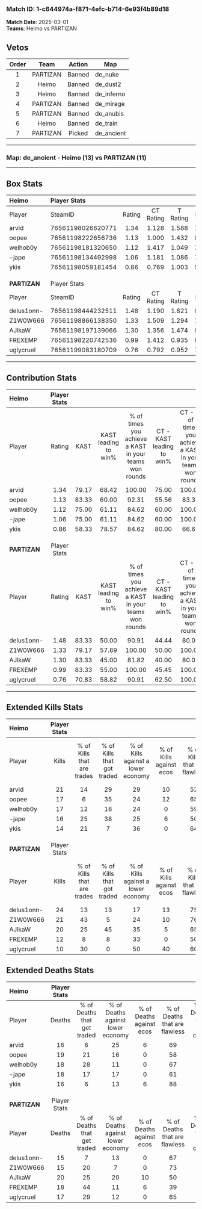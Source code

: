 ### Match ID: 1-c644974a-f871-4efc-b714-6e93f4b89d18  
**Match Date**: 2025-03-01  
**Teams**: Heimo vs PARTIZAN  

## Vetos  

| Order | Team | Action | Map |
| :---: | :--: | :----: | --- |
| 1 | PARTIZAN | Banned | de_nuke |
| 2 | Heimo | Banned | de_dust2 |
| 3 | Heimo | Banned | de_inferno |
| 4 | PARTIZAN | Banned | de_mirage |
| 5 | PARTIZAN | Banned | de_anubis |
| 6 | Heimo | Banned | de_train |
| 7 | PARTIZAN | Picked | de_ancient |

---  

### **Map**: de_ancient - Heimo (13) vs PARTIZAN (11)  
---  

## Box Stats  

| **Heimo**    | Player Stats      |        |           |          |       |      |       |         |        |      |     |
| :- | :- | :-: | :-: | :-: | :-: | :-: | :-: | :-: | :-: | :-: | :-: |
| Player       | SteamID           | Rating | CT Rating | T Rating | KAST  | ADR  | Kills | Assists | Deaths | K/D  | HS% |
| arvid        | 76561198026620771 |  1.34  |   1.128   |  1.588   | 79.17 | 85.9 |  21   |    5    |   16   | 1.31 | 38  |
| oopee        | 76561198222656736 |  1.13  |   1.000   |  1.432   | 83.33 | 75.7 |  17   |    6    |   19   | 0.89 | 64  |
| welhob0y     | 76561198181320650 |  1.12  |   1.417   |  1.049   | 75.00 | 79.4 |  17   |   10    |   18   | 0.94 | 35  |
| -jape        | 76561198134492998 |  1.06  |   1.181   |  1.086   | 75.00 | 78.5 |  16   |    5    |   18   | 0.89 | 50  |
| ykis         | 76561198059181454 |  0.86  |   0.769   |  1.003   | 58.33 | 60.4 |  14   |    8    |   16   | 0.88 | 21  |
|              |                   |        |           |          |       |      |       |         |        |      |     |
|              |                   |        |           |          |       |      |       |         |        |      |     |
|              |                   |        |           |          |       |      |       |         |        |      |     |
| **PARTIZAN** | Player Stats      |        |           |          |       |      |       |         |        |      |     |
| Player       | SteamID           | Rating | CT Rating | T Rating | KAST  | ADR  | Kills | Assists | Deaths | K/D  | HS% |
| delus1onn-   | 76561198444232511 |  1.48  |   1.190   |  1.821   | 83.33 | 82.9 |  24   |    4    |   15   | 1.60 | 33  |
| Z1W0W666     | 76561198866138350 |  1.33  |   1.509   |  1.294   | 79.17 | 77.3 |  21   |    6    |   15   | 1.40 | 52  |
| AJlkaW       | 76561198197139066 |  1.30  |   1.356   |  1.474   | 83.33 | 98.9 |  20   |   10    |   20   | 1.00 | 30  |
| FREXEMP      | 76561198220742536 |  0.99  |   1.412   |  0.935   | 83.33 | 74.3 |  12   |   11    |   18   | 0.67 | 66  |
| uglycrueI    | 76561199083180709 |  0.76  |   0.792   |  0.952   | 70.83 | 52.6 |  10   |    7    |   17   | 0.59 | 60  |
---  

## Contribution Stats  

| **Heimo**    | Player Stats |       |                      |                                                        |                           |                                                             |                          |                                                            |
| :- | :-: | :-: | :-: | :-: | :-: | :-: | :-: | :-: |
| Player       |    Rating    | KAST  | KAST leading to win% | % of times you achieve a KAST in your teams won rounds | CT - KAST leading to win% | CT - % of times you achieve a KAST in your teams won rounds | T - KAST leading to win% | T - % of times you achieve a KAST in your teams won rounds |
| arvid        |     1.34     | 79.17 |        68.42         |                         100.00                         |           75.00           |                           100.00                            |          63.64           |                           100.00                           |
| oopee        |     1.13     | 83.33 |        60.00         |                         92.31                          |           55.56           |                            83.33                            |          63.64           |                           100.00                           |
| welhob0y     |     1.12     | 75.00 |        61.11         |                         84.62                          |           60.00           |                           100.00                            |          62.50           |                           71.43                            |
| -jape        |     1.06     | 75.00 |        61.11         |                         84.62                          |           60.00           |                           100.00                            |          62.50           |                           71.43                            |
| ykis         |     0.86     | 58.33 |        78.57         |                         84.62                          |           80.00           |                            66.67                            |          77.78           |                           100.00                           |
|              |              |       |                      |                                                        |                           |                                                             |                          |                                                            |
|              |              |       |                      |                                                        |                           |                                                             |                          |                                                            |
|              |              |       |                      |                                                        |                           |                                                             |                          |                                                            |
| **PARTIZAN** | Player Stats |       |                      |                                                        |                           |                                                             |                          |                                                            |
| Player       |    Rating    | KAST  | KAST leading to win% | % of times you achieve a KAST in your teams won rounds | CT - KAST leading to win% | CT - % of times you achieve a KAST in your teams won rounds | T - KAST leading to win% | T - % of times you achieve a KAST in your teams won rounds |
| delus1onn-   |     1.48     | 83.33 |        50.00         |                         90.91                          |           44.44           |                            80.00                            |          54.55           |                           100.00                           |
| Z1W0W666     |     1.33     | 79.17 |        57.89         |                         100.00                         |           50.00           |                           100.00                            |          66.67           |                           100.00                           |
| AJlkaW       |     1.30     | 83.33 |        45.00         |                         81.82                          |           40.00           |                            80.00                            |          50.00           |                           83.33                            |
| FREXEMP      |     0.99     | 83.33 |        55.00         |                         100.00                         |           45.45           |                           100.00                            |          66.67           |                           100.00                           |
| uglycrueI    |     0.76     | 70.83 |        58.82         |                         90.91                          |           62.50           |                           100.00                            |          55.56           |                           83.33                            |
---  

## Extended Kills Stats  

| **Heimo**    | Player Stats |                            |                            |                                    |                         |                              |                                 |                                       |                    |           |
| :- | :-: | :-: | :-: | :-: | :-: | :-: | :-: | :-: | :-: | :-: |
| Player       |    Kills     | % of Kills that are trades | % of Kills that got traded | % of Kills against a lower economy | % of Kills against ecos | % of Kills that are flawless | % of Kills that are close duels | % of Kills that are assisted by flash | Pistol Round Kills | AWP Kills |
| arvid        |      21      |             14             |             29             |                 29                 |           10            |              52              |               19                |                   5                   |         2          |     0     |
| oopee        |      17      |             6              |             35             |                 24                 |           12            |              65              |                6                |                   6                   |         2          |     0     |
| welhob0y     |      17      |             12             |             18             |                 24                 |            0            |              59              |                6                |                  12                   |         0          |     0     |
| -jape        |      16      |             25             |             38             |                 25                 |            6            |              50              |                6                |                  13                   |         0          |     0     |
| ykis         |      14      |             21             |             7              |                 36                 |            0            |              64              |                7                |                   0                   |         3          |     5     |
|              |              |                            |                            |                                    |                         |                              |                                 |                                       |                    |           |
|              |              |                            |                            |                                    |                         |                              |                                 |                                       |                    |           |
|              |              |                            |                            |                                    |                         |                              |                                 |                                       |                    |           |
| **PARTIZAN** | Player Stats |                            |                            |                                    |                         |                              |                                 |                                       |                    |           |
| Player       |    Kills     | % of Kills that are trades | % of Kills that got traded | % of Kills against a lower economy | % of Kills against ecos | % of Kills that are flawless | % of Kills that are close duels | % of Kills that are assisted by flash | Pistol Round Kills | AWP Kills |
| delus1onn-   |      24      |             13             |             13             |                 17                 |           13            |              75              |                4                |                   0                   |         4          |     9     |
| Z1W0W666     |      21      |             43             |             5              |                 24                 |           10            |              76              |                0                |                   0                   |         2          |     0     |
| AJlkaW       |      20      |             25             |             45             |                 35                 |            5            |              65              |                5                |                  10                   |         0          |     1     |
| FREXEMP      |      12      |             8              |             8              |                 33                 |            0            |              50              |                0                |                   0                   |         3          |     0     |
| uglycrueI    |      10      |             30             |             0              |                 50                 |           40            |              60              |               10                |                   0                   |         0          |     0     |
## Extended Deaths Stats  

| **Heimo**    | Player Stats |                             |                                   |                          |                               |                            |                           |               |
| :- | :-: | :-: | :-: | :-: | :-: | :-: | :-: | :-: |
| Player       |    Deaths    | % of Deaths that get traded | % of Deaths against lower economy | % of Deaths against ecos | % of Deaths that are flawless | % of Deaths that are close | % of Deaths while blinded | Deaths to AWP |
| arvid        |      16      |              6              |                25                 |            6             |              69               |             0              |             0             |       1       |
| oopee        |      19      |             21              |                16                 |            0             |              58               |             0              |             0             |       3       |
| welhob0y     |      18      |             28              |                11                 |            0             |              67               |             11             |            11             |       4       |
| -jape        |      18      |             17              |                17                 |            0             |              61               |             6              |             0             |       1       |
| ykis         |      16      |              6              |                13                 |            6             |              88               |             0              |             0             |       1       |
|              |              |                             |                                   |                          |                               |                            |                           |               |
|              |              |                             |                                   |                          |                               |                            |                           |               |
|              |              |                             |                                   |                          |                               |                            |                           |               |
| **PARTIZAN** | Player Stats |                             |                                   |                          |                               |                            |                           |               |
| Player       |    Deaths    | % of Deaths that get traded | % of Deaths against lower economy | % of Deaths against ecos | % of Deaths that are flawless | % of Deaths that are close | % of Deaths while blinded | Deaths to AWP |
| delus1onn-   |      15      |              7              |                13                 |            0             |              67               |             7              |             0             |       1       |
| Z1W0W666     |      15      |             20              |                 7                 |            0             |              73               |             0              |            20             |       2       |
| AJlkaW       |      20      |             25              |                20                 |            10            |              50               |             5              |             0             |       1       |
| FREXEMP      |      18      |             44              |                11                 |            6             |              39               |             17             |            11             |       1       |
| uglycrueI    |      17      |             29              |                12                 |            0             |              65               |             18             |             6             |       0       |
